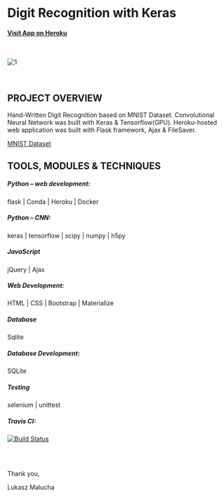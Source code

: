 # Digit Recognition with Keras


#### [Visit App on Heroku](http://www.unflasked.com/digit_identifier)

<br>

![1](https://user-images.githubusercontent.com/26208598/56574128-65ef1300-65ba-11e9-89cd-27e93b8f92e5.JPG)

<br>

## PROJECT OVERVIEW

Hand-Written Digit Recognition based on MNIST Dataset. Convolutional Neural Network was built with Keras & Tensorflow(GPU). 
Heroku-hosted web application was built with Flask framework, Ajax & FileSaver. <br>

[MNIST Dataset](http://yann.lecun.com/exdb/mnist/)


## TOOLS, MODULES & TECHNIQUES

##### Python – web development:
flask | Conda | Heroku | Docker
##### Python – CNN:
keras | tensorflow | scipy | numpy | h5py
##### JavaScript
jQuery | Ajax
##### Web Development:
HTML | CSS | Bootstrap | Materialize
##### Database
Sqlite
##### Database Development:
SQLite
##### Testing
selenium | unittest
##### Travis CI:
[![Build Status](https://travis-ci.com/LukaszMalucha/Digit-Recognition.svg?branch=master)](https://travis-ci.com/LukaszMalucha/Digit-Recognition)


<br><br>

Thank you,

Lukasz Malucha